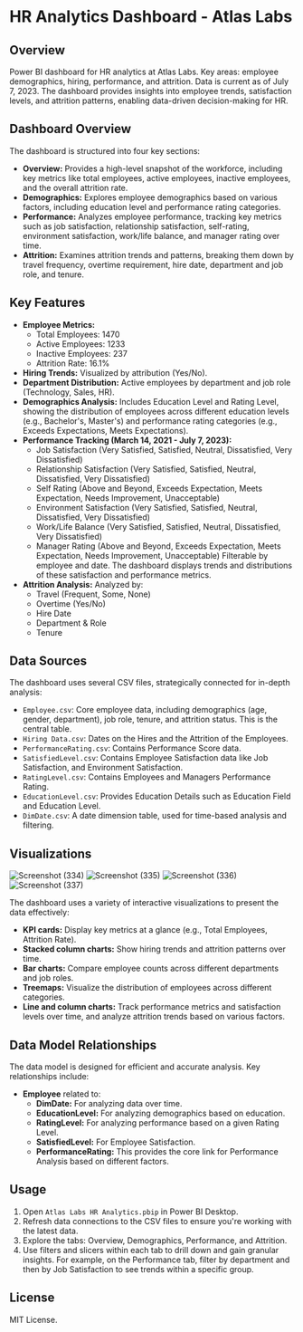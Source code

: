 # HR Analytics Dashboard - Atlas Labs

## Overview

Power BI dashboard for HR analytics at Atlas Labs. Key areas: employee demographics, hiring, performance, and attrition. Data is current as of July 7, 2023. The dashboard provides insights into employee trends, satisfaction levels, and attrition patterns, enabling data-driven decision-making for HR.

## Dashboard Overview

The dashboard is structured into four key sections:

*   **Overview:** Provides a high-level snapshot of the workforce, including key metrics like total employees, active employees, inactive employees, and the overall attrition rate.
*   **Demographics:** Explores employee demographics based on various factors, including education level and performance rating categories.
*   **Performance:** Analyzes employee performance, tracking key metrics such as job satisfaction, relationship satisfaction, self-rating, environment satisfaction, work/life balance, and manager rating over time.
*   **Attrition:** Examines attrition trends and patterns, breaking them down by travel frequency, overtime requirement, hire date, department and job role, and tenure.

## Key Features

-   **Employee Metrics:**
    -   Total Employees: 1470
    -   Active Employees: 1233
    -   Inactive Employees: 237
    -   Attrition Rate: 16.1%
-   **Hiring Trends:** Visualized by attribution (Yes/No).
-   **Department Distribution:** Active employees by department and job role (Technology, Sales, HR).
-   **Demographics Analysis:** Includes Education Level and Rating Level, showing the distribution of employees across different education levels (e.g., Bachelor's, Master's) and performance rating categories (e.g., Exceeds Expectations, Meets Expectations).
-   **Performance Tracking (March 14, 2021 - July 7, 2023):**
    -   Job Satisfaction (Very Satisfied, Satisfied, Neutral, Dissatisfied, Very Dissatisfied)
    -   Relationship Satisfaction (Very Satisfied, Satisfied, Neutral, Dissatisfied, Very Dissatisfied)
    -   Self Rating (Above and Beyond, Exceeds Expectation, Meets Expectation, Needs Improvement, Unacceptable)
    -   Environment Satisfaction (Very Satisfied, Satisfied, Neutral, Dissatisfied, Very Dissatisfied)
    -   Work/Life Balance (Very Satisfied, Satisfied, Neutral, Dissatisfied, Very Dissatisfied)
    -   Manager Rating (Above and Beyond, Exceeds Expectation, Meets Expectation, Needs Improvement, Unacceptable)
    Filterable by employee and date. The dashboard displays trends and distributions of these satisfaction and performance metrics.
-   **Attrition Analysis:** Analyzed by:
    -   Travel (Frequent, Some, None)
    -   Overtime (Yes/No)
    -   Hire Date
    -   Department & Role
    -   Tenure

## Data Sources

The dashboard uses several CSV files, strategically connected for in-depth analysis:

-   `Employee.csv`: Core employee data, including demographics (age, gender, department), job role, tenure, and attrition status. This is the central table.
-   `Hiring Data.csv`: Dates on the Hires and the Attrition of the Employees.
-   `PerformanceRating.csv`: Contains Performance Score data.
-   `SatisfiedLevel.csv`: Contains Employee Satisfaction data like Job Satisfaction, and Environment Satisfaction.
-   `RatingLevel.csv`: Contains Employees and Managers Performance Rating.
-   `EducationLevel.csv`: Provides Education Details such as Education Field and Education Level.
-   `DimDate.csv`: A date dimension table, used for time-based analysis and filtering.

## Visualizations
![Screenshot (334)](https://github.com/user-attachments/assets/eee6d5a8-58ba-498d-aa20-6f62be69dddf)
![Screenshot (335)](https://github.com/user-attachments/assets/a09124cb-61d8-440a-a15f-36b8dfc5b60c)
![Screenshot (336)](https://github.com/user-attachments/assets/f371e6ab-c46b-412d-9e1e-8a28094d8826)
![Screenshot (337)](https://github.com/user-attachments/assets/f6493804-5330-4f79-9e31-9e84371a00f7)


The dashboard uses a variety of interactive visualizations to present the data effectively:

-   **KPI cards:** Display key metrics at a glance (e.g., Total Employees, Attrition Rate).
-   **Stacked column charts:** Show hiring trends and attrition patterns over time.
-   **Bar charts:** Compare employee counts across different departments and job roles.
-   **Treemaps:** Visualize the distribution of employees across different categories.
-   **Line and column charts:** Track performance metrics and satisfaction levels over time, and analyze attrition trends based on various factors.

## Data Model Relationships

The data model is designed for efficient and accurate analysis. Key relationships include:

*   **Employee** related to:
    *   **DimDate:** For analyzing data over time.
    *   **EducationLevel:** For analyzing demographics based on education.
    *   **RatingLevel:** For analyzing performance based on a given Rating Level.
    *   **SatisfiedLevel:** For Employee Satisfaction.
    *   **PerformanceRating:** This provides the core link for Performance Analysis based on different factors.

## Usage

1.  Open `Atlas Labs HR Analytics.pbip` in Power BI Desktop.
2.  Refresh data connections to the CSV files to ensure you're working with the latest data.
3.  Explore the tabs: Overview, Demographics, Performance, and Attrition.
4.  Use filters and slicers within each tab to drill down and gain granular insights. For example, on the Performance tab, filter by department and then by Job Satisfaction to see trends within a specific group.

## License

MIT License.
